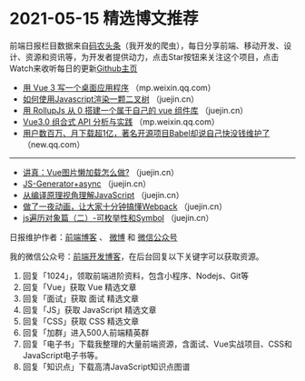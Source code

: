 # 2021-05-15 精选博文推荐

前端日报栏目数据来自[码农头条](https://toutiao.qdkfweb.cn/)（我开发的爬虫），每日分享前端、移动开发、设计、资源和资讯等，为开发者提供动力，点击Star按钮来关注这个项目，点击Watch来收听每日的更新[Github主页](https://github.com/kujian/frontendDaily)
* [用 Vue 3 写一个桌面应用程序](https://mp.weixin.qq.com/s?__biz=MzI3NzIzMDY0NA==&mid=2247501800&idx=1&sn=c5c8cca6cdb2127b9c5d1da22cf50747) （mp.weixin.qq.com）
* [如何使用Javascript渲染一颗二叉树](https://juejin.cn/post/6962091610699989005) （juejin.cn）
* [用 RollupJs 从 0 搭建一个属于自己的 vue 组件库](https://juejin.cn/post/6962088402174869517) （juejin.cn）
* [Vue3.0 组合式 API 分析与实践](https://mp.weixin.qq.com/s?__biz=MzUxMzk2ODI1NQ==&mid=2247484357&idx=1&sn=0586709204d6c3a96b94d6135fcc65d1) （mp.weixin.qq.com）
* [用户数百万、月下载超1亿，著名开源项目Babel却说自己快没钱维护了](https://new.qq.com/omn/20210514/20210514A08NW200.html) （new.qq.com）

***
* [讲真：Vue图片懒加载怎么做?](https://juejin.cn/post/6962038712905498631) （juejin.cn）
* [JS-Generator+async](https://juejin.cn/post/6962036715187879943) （juejin.cn）
* [从编译原理视角理解JavaScript](https://juejin.cn/post/6962030983612727333) （juejin.cn）
* [做了一夜动画，让大家十分钟搞懂Webpack](https://juejin.cn/post/6961961165656326152) （juejin.cn）
* [js遍历对象篇（二）-可枚举性和Symbol](https://juejin.cn/post/6961956653667205156) （juejin.cn）

日报维护作者：[前端博客](https://qdkfweb.cn/) 、 [微博](http://weibo.com/kujian) 和 [微信公众号](https://open.weixin.qq.com/qr/code?username=caibaojian_com)

我的微信公众号：[前端开发博客](https://open.weixin.qq.com/qr/code?username=caibaojian_com)，在后台回复以下关键字可以获取资源。

1. 回复「1024」，领取前端进阶资料，包含小程序、Nodejs、Git等
2. 回复「Vue」获取 Vue 精选文章
3. 回复「面试」获取 面试 精选文章
4. 回复「JS」获取 JavaScript 精选文章
5. 回复「CSS」获取 CSS 精选文章
6. 回复「加群」进入500人前端精英群
7. 回复「电子书」下载我整理的大量前端资源，含面试、Vue实战项目、CSS和JavaScript电子书等。
8. 回复「知识点」下载高清JavaScript知识点图谱